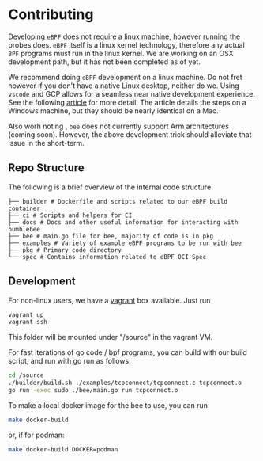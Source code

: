 # Contributing

Developing `eBPF` does not require a linux machine, however running the probes does. `eBPF` itself is a linux kernel technology, therefore any actual `BPF` programs must run in the linux kernel. We are working on an OSX development path, but it has not been completed as of yet.

We recommend doing `eBPF` development on a linux machine. Do not fret however if you don't have a native Linux desktop, neither do we. Using `vscode` and GCP allows for a seamless near native development experience. See the following [article](https://safwene-benaich.medium.com/developing-on-remote-vm-via-vscode-using-google-clouds-iap-6b6549f9270c) for more detail. The article details the steps on a Windows machine, but they should be nearly identical on a Mac. 

Also worh noting , `bee` does not currently support Arm architectures (coming soon). However, the above development trick should alleviate that issue in the short-term.

## Repo Structure

The following is a brief overview of the internal code structure

```.
├── builder # Dockerfile and scripts related to our eBPF build container
├── ci # Scripts and helpers for CI
├── docs # Docs and other useful information for interacting with bumblebee
├── bee # main.go file for bee, majority of code is in pkg
├── examples # Variety of example eBPF programs to be run with bee
├── pkg # Primary code directory
└── spec # Contains information related to eBPF OCI Spec
```
## Development

For non-linux users, we have a [vagrant](https://learn.hashicorp.com/tutorials/vagrant/getting-started-install) box available. Just run

```bash
vagrant up
vagrant ssh
```

This folder will be mounted under "/source" in the vagrant VM.

For fast iterations of go code / bpf programs, you can build with our build script, and run with go run as follows:

```bash
cd /source
./builder/build.sh ./examples/tcpconnect/tcpconnect.c tcpconnect.o
go run -exec sudo ./bee/main.go run tcpconnect.o
```

To make a local docker image for the bee to use, you can run

```bash
make docker-build
```

or, if for podman:

```bash
make docker-build DOCKER=podman
```